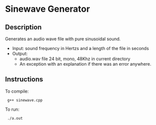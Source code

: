 # Sinewave Generator

## Description

Generates an audio wave file with pure sinusoidal sound.

- Input: sound frequency in Hertzs and a length of the file in seconds
- Output:
  - audio.wav file 24 bit, mono, 48Khz in current directory
  - An exception with an explanation if there was an error anywhere.

## Instructions

To compile:

```
 g++ sinewave.cpp
```

To run:

```
 ./a.out
```
